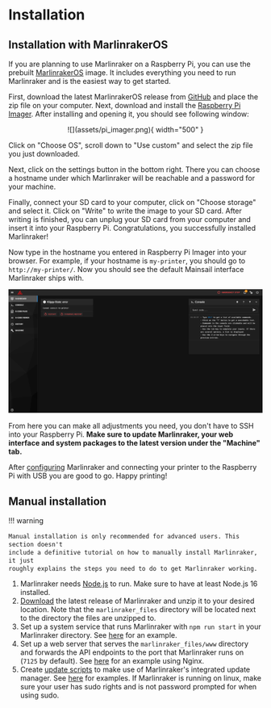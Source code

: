 # Installation

## Installation with MarlinrakerOS

If you are planning to use Marlinraker on a Raspberry Pi, you can use
the prebuilt [MarlinrakerOS](https://github.com/pauhull/marlinrakeros) image.
It includes everything you need to run Marlinraker and is the easiest way
to get started.

First, download the latest MarlinrakerOS release from
[GitHub](https://github.com/pauhull/MarlinrakerOS/releases/tag/0.1.2)
and place the zip file on your computer. Next, download and install 
the [Raspberry Pi Imager](https://www.raspberrypi.com/software/).
After installing and opening it, you should see following window:

<center markdown>
    ![](assets/pi_imager.png){ width="500" }
</center>

Click on "Choose OS", scroll down to "Use custom" and select the
zip file you just downloaded.

Next, click on the settings button in the bottom right. There you
can choose a hostname under which Marlinraker will be reachable
and a password for your machine.

Finally, connect your SD card to your computer, click on "Choose storage"
and select it. Click on "Write" to write the image to your SD card. After
writing is finished, you can unplug your SD card from your computer and
insert it into your Raspberry Pi. Congratulations, you successfully installed
Marlinraker!

Now type in the hostname you entered in Raspberry Pi Imager into your browser.
For example, if your hostname is `my-printer`, you should go to `http://my-printer/`.
Now you should see the default Mainsail interface Marlinraker ships with. 

![](assets/mainsail.png)

From here you can make all adjustments you need, you don't have to SSH into your
Raspberry Pi. **Make sure to update Marlinraker, your web interface and system
packages to the latest version under the "Machine" tab.**

After [configuring](configuration.md) Marlinraker and connecting your
printer to the Raspberry Pi with USB you are good to go. 
Happy printing!

## Manual installation

!!! warning

    Manual installation is only recommended for advanced users. This section doesn't
    include a definitive tutorial on how to manually install Marlinraker, it just
    roughly explains the steps you need to do to get Marlinraker working.

1. Marlinraker needs [Node.js](https://nodejs.org/) to run. Make sure to have at 
least Node.js 16 installed.
2. [Download](https://github.com/pauhull/marlinraker/releases/latest) the latest
release of Marlinraker and unzip it to your desired location. Note that the
`marlinraker_files` directory will be located next to the directory the files
are unzipped to.
3. Set up a system service that runs Marlinraker with `npm run start` in your 
Marlinraker directory. See [here](https://github.com/pauhull/MarlinrakerOS/blob/master/src/modules/marlinraker/filesystem/etc/systemd/system/marlinraker.service)
for an example.
4. Set up a web server that serves the `marlinraker_files/www` directory and forwards
the API endpoints to the port that Marlinraker runs on (`7125` by default). See
[here](https://github.com/pauhull/MarlinrakerOS/blob/master/src/modules/nginx/filesystem/etc/nginx/nginx.conf)
for an example using Nginx.
5. Create [update scripts](advanced/update-manager.md) to make use of Marlinraker's 
integrated update manager. See [here](https://github.com/pauhull/MarlinrakerOS/tree/master/src/modules/marlinraker/filesystem/home/pi/marlinraker_files/update_scripts)
for examples. If Marlinraker is running on linux, make sure your user has sudo
rights and is not password prompted for when using sudo.